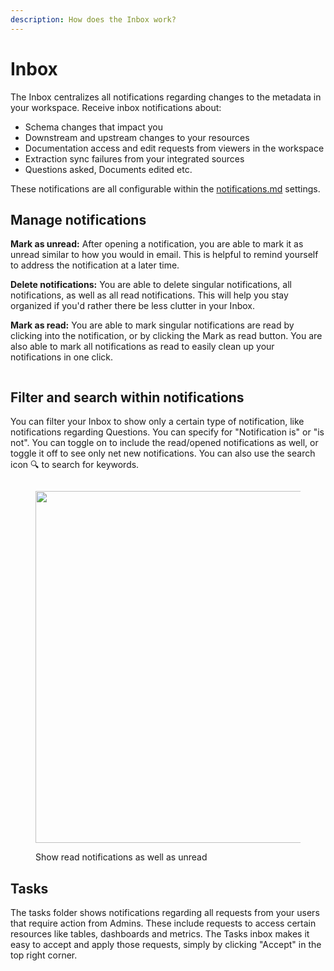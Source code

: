 ```yaml
---
description: How does the Inbox work?
---
```


# Inbox

The Inbox centralizes all notifications regarding changes to the metadata in your workspace. Receive inbox notifications about:

* Schema changes that impact you
* Downstream and upstream changes to your resources
* Documentation access and edit requests from viewers in the workspace
* Extraction sync failures from your integrated sources
* Questions asked, Documents edited etc.

These notifications are all configurable within the [notifications.md](notifications.md "mention") settings.

## Manage notifications

**Mark as unread:** After opening a notification, you are able to mark it as unread similar to how you would in email. This is helpful to remind yourself to address the notification at a later time.

**Delete notifications:** You are able to delete singular notifications, all notifications, as well as all read notifications. This will help you stay organized if you'd rather there be less clutter in your Inbox.

**Mark as read:** You are able to mark singular notifications are read by clicking into the notification, or by clicking the Mark as read button. You are also able to mark all notifications as read to easily clean up your notifications in one click.

<figure><img src="https://secoda-public-media-assets.s3.amazonaws.com/7e32b9af-bd18-4ae5-95bf-0c2d33ed9d37.png" alt=""></figure>

## Filter and search within notifications

You can filter your Inbox to show only a certain type of notification, like notifications regarding Questions. You can specify for "Notification is" or "is not". You can toggle on to include the read/opened notifications as well, or toggle it off to see only net new notifications. You can also use the search icon :mag: to search for keywords.

<figure><img src="https://secoda-public-media-assets.s3.amazonaws.com/8e7fdef9-0939-4beb-9cf7-50b72bdcd5c6.gif" alt=""></figure>

<div align="left">

<figure><img src="https://secoda-public-media-assets.s3.amazonaws.com/8ed095ea-2240-44d7-8008-d12fcecd2369.png" alt="" width="563"><figcaption><p>Show read notifications as well as unread</p></figcaption></figure>

</div>

## Tasks

The tasks folder shows notifications regarding all requests from your users that require action from Admins. These include requests to access certain resources like tables, dashboards and metrics. The Tasks inbox makes it easy to accept and apply those requests, simply by clicking "Accept" in the top right corner.

<figure><img src="https://secoda-public-media-assets.s3.amazonaws.com/d4d4fd9c-408e-4d67-bbd8-1e97da4eae09.png" alt=""></figure>
